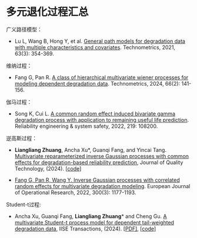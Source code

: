 # 多元退化过程汇总

广义路径模型：

- Lu L, Wang B, Hong Y, et al. [General path models for degradation data with multiple characteristics and covariates](https://www.tandfonline.com/doi/full/10.1080/00401706.2020.1796814). Technometrics, 2021, 63(3): 354-369.

维纳过程：

- Fang G, Pan R. [A class of hierarchical multivariate wiener processes for modeling dependent degradation data](https://www.tandfonline.com/doi/full/10.1080/00401706.2023.2242413). Technometrics, 2024, 66(2): 141-156.

伽马过程：

- Song K, Cui L. [A common random effect induced bivariate gamma degradation process with application to remaining useful life prediction](https://www.sciencedirect.com/science/article/pii/S0951832021006797). Reliability engineering \& system safety, 2022, 219: 108200.

逆高斯过程：

- **Liangliang Zhuang**, Ancha Xu*, Guanqi Fang, and Yincai Tang. [Multivariate reparameterized inverse Gaussian processes with common effects for degradation-based reliability prediction](https://www.tandfonline.com/doi/full/10.1080/00224065.2024.2402850?src=), Journal of Quality Technology, (2024). [[code\]](https://github.com/liangliangzhuang/multi-rIG)

- [Fang G, Pan R, Wang Y. Inverse Gaussian processes with correlated random effects for multivariate degradation modeling](https://www.sciencedirect.com/science/article/abs/pii/S0377221721008985). European Journal of Operational Research, 2022, 300(3): 1177-1193.


Student-t过程:

- Ancha Xu, Guanqi Fang, **Liangliang Zhuang*** and Cheng Gu. [A multivariate Student-t process model for dependent tail-weighted degradation data](https://www-tandfonline-com.libproxy1.nus.edu.sg/doi/full/10.1080/24725854.2024.2389538?src=), IISE Transactions, (2024). [[PDF\]](https://zll-blog.netlify.app/images/paper/Zhuang-2024-IISE.pdf), [[code\]](https://github.com/liangliangzhuang/multi-student-t-code)
